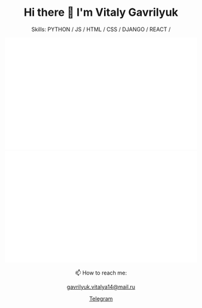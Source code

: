 <h1 align='center'>
  Hi there 👋 I'm Vitaly Gavrilyuk
</h1>

<p align='center'>
  Skills: PYTHON / JS / HTML / CSS / DJANGO / REACT /
</p>

<!-- <p align='center'>
<img src="https://github-readme-stats.vercel.app/api/top-langs/?username=oimatewtfff&layout=compact&theme=synthwave&langs_count=3">
</p> -->

<!-- <p align='center'>
<img src="https://github-readme-codewars-stats.herokuapp.com/api/?username=oimatewtf&card&customcolor=bg:2a295b_fg:b500ed_text:fc4646_logo:2a295b_stroke:f75402">
</p> -->


<p align='center'>
<img src="https://github.com/oimatewtfff/github-stats/blob/master/generated/overview.svg">
<img src="https://github.com/oimatewtfff/github-stats/blob/master/generated/languages.svg">
</p>

<p align='center'>
  📫 How to reach me: 
</p>

<p align='center'>
<a href='mailto:gavrilyuk.vitalya14@mail.ru'>gavrilyuk.vitalya14@mail.ru</a>
</p>

<p align='center'>
<a href='https://t.me/oimatewtf'>Telegram</a>
</p>
